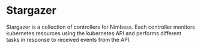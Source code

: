 # Stargazer

Stargazer is a collection of controllers for Nimbess. Each controller monitors
kubernetes resources using the kubernetes API and performs different tasks in
response to received events from the API.
